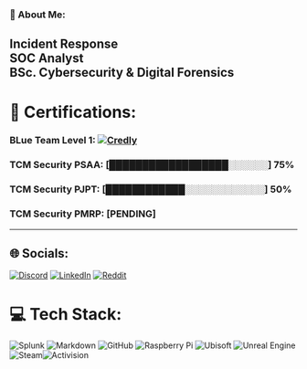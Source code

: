 ### 💫 About Me:<br>
Incident Response<br>
SOC Analyst<br>
BSc. Cybersecurity & Digital Forensics
---
# 🪪 Certifications:
### BLue Team Level 1: [![Credly](https://img.shields.io/badge/Credly-black-?logo=Credly)](https://www.credly.com/badges/29026b4b-6ad7-41df-ace3-3b2d52b50838/linked_in?t=sent2g)<br>
### TCM Security PSAA: [██████████████████░░░░░░] 75%
### TCM Security PJPT: [████████████░░░░░░░░░░░░] 50%
### TCM Security PMRP: [PENDING]
---
## 🌐 Socials:
[![Discord](https://img.shields.io/badge/Discord-%237289DA.svg?logo=discord&logoColor=white)](https://discord.gg/http://discordapp.com/users/merta12300) [![LinkedIn](https://img.shields.io/badge/LinkedIn-%230077B5.svg?logo=linkedin&logoColor=white)](https://linkedin.com/in/luke-mckeever-527b2018a) [![Reddit](https://img.shields.io/badge/Reddit-FF4500?logo=reddit&logoColor=white)](https://www.reddit.com/user/Merta123000)

# 💻 Tech Stack:
![Splunk](https://img.shields.io/badge/splunk-%23000000.svg?style=for-the-badge&logo=splunk&logoColor=white) ![Markdown](https://img.shields.io/badge/markdown-%23000000.svg?style=for-the-badge&logo=markdown&logoColor=white) ![GitHub](https://img.shields.io/badge/github-%23121011.svg?style=for-the-badge&logo=github&logoColor=white) ![Raspberry Pi](https://img.shields.io/badge/-Raspberry_Pi-C51A4A?style=for-the-badge&logo=Raspberry-Pi) ![Ubisoft](https://img.shields.io/badge/Ubisoft-%23F5F5F5.svg?style=for-the-badge&logo=Ubisoft&logoColor=black) ![Unreal Engine](https://img.shields.io/badge/unrealengine-%23313131.svg?style=for-the-badge&logo=unrealengine&logoColor=white) ![Steam](https://img.shields.io/badge/steam-%23000000.svg?style=for-the-badge&logo=steam&logoColor=white)![Activision](https://img.shields.io/badge/activision-%23000000.svg?style=for-the-badge&logo=activision&logoColor=white)
